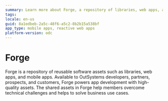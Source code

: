 ```yaml
---
summary: Learn more about Forge, a repository of libraries, web apps, and mobile apps.
tags:
locale: en-us
guid: 8a1edbeb-2a5c-48f6-a5c2-8b2b15a538bf
app_type: mobile apps, reactive web apps
platform-version: odc
---
```


# Forge

Forge is a repository of reusable software assets such as libraries, web apps, and mobile apps. Available to OutSystems developers, partners, prospects, and customers, Forge powers app development with high-quality assets. The shared assets in Forge help members overcome technical challenges and helps to solve business use cases.
